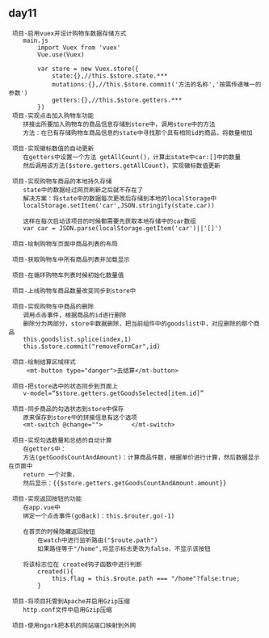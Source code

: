 ## day11
     项目-启用vuex并设计购物车数据存储方式
        main.js
            import Vuex from 'vuex'
            Vue.use(Vuex)
            
            var store = new Vuex.store({
                state:{},//this.$store.state.***
                mutations:{},//this.$store.commit('方法的名称','按需传递唯一的参数')
                getters:{},//this.$store.getters.***
            })
     项目-实现点击加入购物车功能
        拼接出所要加入购物车的商品信息存储到store中，调用store中的方法
        方法：在已有存储购物车商品信息的state中寻找那个具有相同id的商品，将数量相加
     
     项目-实现徽标数值的自动更新
        在getters中设置一个方法 getAllCount()，计算出state中car:[]中的数量
        然后调用该方法($store.getters.getAllCount)，实现徽标数值更新
        
     项目-实现购物车商品的本地持久存储
        state中的数据经过网页刷新之后就不存在了
        解决方案：将state中的数据每次更改后存储到本地的localStorage中
        localStorage.setItem('car',JSON.stringify(state.car))
        
        这样在每次启动该项目的时候都需要先获取本地存储中的car数组
        var car = JSON.parse(localStorage.getItem('car')||'[]')
     
     项目-绘制购物车页面中商品列表的布局
     
     项目-获取购物车中所有商品列表并加载显示
     
     项目-在循环购物车列表时候初始化数量值
     
     项目-上线购物车商品数量改变同步到store中
     
     项目-实现购物车中商品的删除
        调用点击事件，根据商品的id进行删除
        删除分为两部分，store中数据删除，把当前组件中的goodslist中，对应删除的那个商品
        this.goodslist.splice(index,1)
        this.$store.commit("removeFormCar",id)
        
     项目-绘制结算区域样式
         <mt-button type="danger">去结算</mt-button>
     
     项目-把store选中的状态同步到页面上
        v-model=“$store.getters.getGoodsSelected[item.id]”
     
     项目-同步商品的勾选状态到store中保存
        原来保存到store中的拼接信息有这个选项
        <mt-switch @change="">        </mt-switch>
     
     项目-实现勾选数量和总结的自动计算
        在getters中：
        方法(getGoodsCountAndAmount)：计算商品件数，根据单价进行计算，然后数据显示在页面中
        return 一个对象，
        然后显示：{{$store.getters.getGoodsCountAndAmount.amount}}
     
     项目-实现返回按钮的功能
        在app.vue中
        绑定一个点击事件(goBack)：this.$router.go(-1)
        
        在首页的时候隐藏返回按钮 
            在watch中进行监听路由("$route.path")
            如果路径等于"/home",将显示标志更改为false，不显示该按钮
        
        将该标志位在 created钩子函数中进行判断
            created(){
                this.flag = this.$route.path === "/home"?false:true;
            }
            
     项目-将项目托管到Apache并启用Gzip压缩
        http.conf文件中启用Gzip压缩
     
     项目-使用ngork把本机的网站端口映射到外网  
